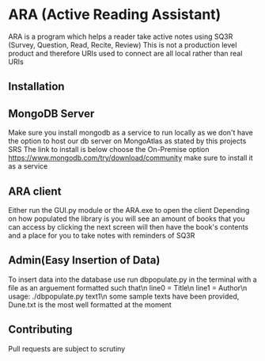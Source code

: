 # ARA (Active Reading Assistant)

ARA is a program which helps a reader take active notes using SQ3R (Survey, Question, Read, Recite, Review)
This is not a production level product and therefore URIs used to connect are all local rather than real URIs

## Installation
## MongoDB Server
Make sure you install mongodb as a service to run locally as we don't have the option to host our db server on MongoAtlas as stated by this projects SRS
The link to install is below choose the On-Premise option
https://www.mongodb.com/try/download/community
make sure to install it as a service
## ARA client
Either run the GUI.py module or the ARA.exe to open the client
Depending on how populated the library is you will see an amount of books that you can access by clicking
the next screen will then have the book's contents and a place for you to take notes with reminders of SQ3R

## Admin(Easy Insertion of Data)
To insert data into the database use run dbpopulate.py in the terminal with a file as an arguement formatted such that\n
line0 = Title\n
line1 = Author\n
usage: ./dbpopulate.py text1\n
some sample texts have been provided, Dune.txt is the most well formatted at the moment

## Contributing
Pull requests are subject to scrutiny

